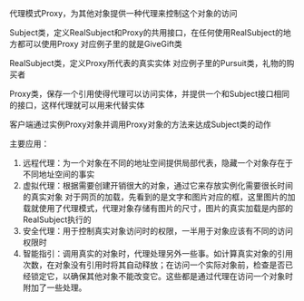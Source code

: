 代理模式Proxy，为其他对象提供一种代理来控制这个对象的访问

Subject类，定义RealSubject和Proxy的共用接口，在任何使用RealSubject的地方都可以使用Proxy
对应例子里的就是GiveGift类

RealSubject类，定义Proxy所代表的真实实体
对应例子里的Pursuit类，礼物的购买者

Proxy类，保存一个引用使得代理可以访问实体，并提供一个和Subject接口相同的接口，这样代理就可以用来代替实体

客户端通过实例Proxy对象并调用Proxy对象的方法来达成Subject类的动作

主要应用：
1. 远程代理：为一个对象在不同的地址空间提供局部代表，隐藏一个对象存在于不同地址空间的事实
2. 虚拟代理：根据需要创建开销很大的对象，通过它来存放实例化需要很长时间的真实对象
对于网页的加载，先看到的是文字和图片对应的框，这里图片的加载就使用了代理模式，代理对象存储有图片的尺寸，图片的真实加载是内部的RealSubject执行的
3. 安全代理：用于控制真实对象访问时的权限，一半用于对象应该有不同的访问权限时
4. 智能指引：调用真实的对象时，代理处理另外一些事。如计算真实对象的引用次数，在对象没有引用时将其自动释放；在访问一个实际对象前，检查是否已经锁定它，以确保其他对象不能改变它。这些都是通过代理在访问一个对象时附加了一些处理。